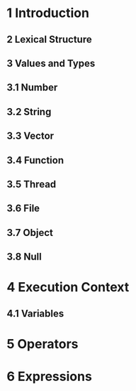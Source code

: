 # 1 Introduction
## 2 Lexical Structure
## 3 Values and Types
## 3.1 Number
## 3.2 String
## 3.3 Vector 
## 3.4 Function
## 3.5 Thread
## 3.6 File
## 3.7 Object
## 3.8 Null
# 4 Execution Context
## 4.1 Variables
# 5 Operators
# 6 Expressions
